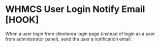# WHMCS User Login Notify Email [HOOK]

When a user login from clientarea login page (instead of login as a user from administrator panel), send the user a notification email.
